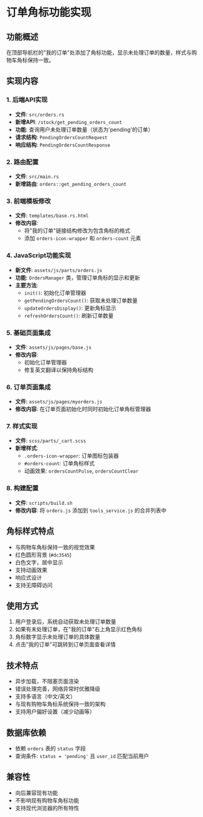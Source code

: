 # 订单角标功能实现

## 功能概述
在顶部导航栏的"我的订单"处添加了角标功能，显示未处理订单的数量，样式与购物车角标保持一致。

## 实现内容

### 1. 后端API实现
- **文件**: `src/orders.rs`
- **新增API**: `/stock/get_pending_orders_count`
- **功能**: 查询用户未处理订单数量（状态为'pending'的订单）
- **请求结构**: `PendingOrdersCountRequest`
- **响应结构**: `PendingOrdersCountResponse`

### 2. 路由配置
- **文件**: `src/main.rs`
- **新增路由**: `orders::get_pending_orders_count`

### 3. 前端模板修改
- **文件**: `templates/base.rs.html`
- **修改内容**: 
  - 将"我的订单"链接结构修改为包含角标的格式
  - 添加 `orders-icon-wrapper` 和 `orders-count` 元素

### 4. JavaScript功能实现
- **新文件**: `assets/js/parts/orders.js`
- **功能**: `OrdersManager` 类，管理订单角标的显示和更新
- **主要方法**:
  - `init()`: 初始化订单管理器
  - `getPendingOrdersCount()`: 获取未处理订单数量
  - `updateOrdersDisplay()`: 更新角标显示
  - `refreshOrdersCount()`: 刷新订单数量

### 5. 基础页面集成
- **文件**: `assets/js/pages/base.js`
- **修改内容**:
  - 初始化订单管理器
  - 修复英文翻译以保持角标结构

### 6. 订单页面集成
- **文件**: `assets/js/pages/myorders.js`
- **修改内容**: 在订单页面初始化时同时初始化订单角标管理器

### 7. 样式实现
- **文件**: `scss/parts/_cart.scss`
- **新增样式**:
  - `.orders-icon-wrapper`: 订单图标包装器
  - `#orders-count`: 订单角标样式
  - 动画效果: `ordersCountPulse`, `ordersCountClear`

### 8. 构建配置
- **文件**: `scripts/build.sh`
- **修改内容**: 将 `orders.js` 添加到 `tools_service.js` 的合并列表中

## 角标样式特点
- 与购物车角标保持一致的视觉效果
- 红色圆形背景 (`#dc3545`)
- 白色文字，居中显示
- 支持动画效果
- 响应式设计
- 支持无障碍访问

## 使用方式
1. 用户登录后，系统自动获取未处理订单数量
2. 如果有未处理订单，在"我的订单"右上角显示红色角标
3. 角标数字显示未处理订单的具体数量
4. 点击"我的订单"可跳转到订单页面查看详情

## 技术特点
- 异步加载，不阻塞页面渲染
- 错误处理完善，网络异常时优雅降级
- 支持多语言（中文/英文）
- 与现有购物车角标系统保持一致的架构
- 支持用户偏好设置（减少动画等）

## 数据库依赖
- 依赖 `orders` 表的 `status` 字段
- 查询条件: `status = 'pending'` 且 `user_id` 匹配当前用户

## 兼容性
- 向后兼容现有功能
- 不影响现有购物车角标功能
- 支持现代浏览器的所有特性
